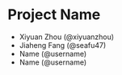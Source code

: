 # Project Name
- Xiyuan Zhou (@xiyuanzhou)
- Jiaheng Fang (@seafu47)
- Name (@username)
- Name (@username)
